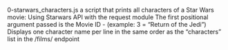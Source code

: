 0-starwars_characters.js                a script that prints all characters of a Star Wars movie:
    Using Starwars API with the request module
    The first positional argument passed is the Movie ID - (example: 3 = “Return of the Jedi”)
    Displays one character name per line in the same order as the “characters” list in the /films/ endpoint